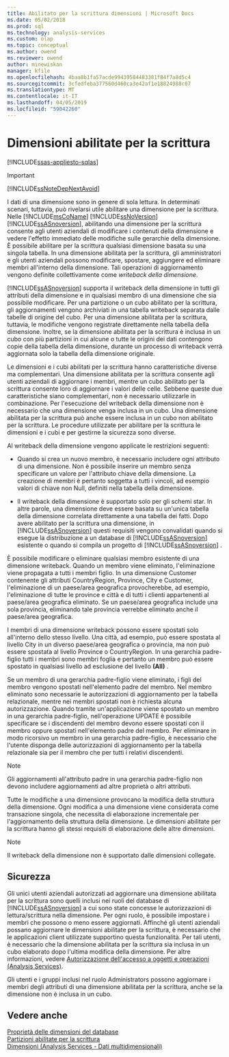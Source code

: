 ```yaml
---
title: Abilitato per la scrittura dimensioni | Microsoft Docs
ms.date: 05/02/2018
ms.prod: sql
ms.technology: analysis-services
ms.custom: olap
ms.topic: conceptual
ms.author: owend
ms.reviewer: owend
author: minewiskan
manager: kfile
ms.openlocfilehash: 4baa8b1fa57acde99439584483381f84f7a8d5c4
ms.sourcegitcommit: 3cfedfeba377560d460ca3e42af1e18824988c07
ms.translationtype: MT
ms.contentlocale: it-IT
ms.lasthandoff: 04/05/2019
ms.locfileid: "59042260"
---
```

# <a name="write-enabled-dimensions"></a>Dimensioni abilitate per la scrittura
[!INCLUDE[ssas-appliesto-sqlas](../../includes/ssas-appliesto-sqlas.md)]
    
> [!IMPORTANT]  
>  [!INCLUDE[ssNoteDepNextAvoid](../../includes/ssnotedepnextavoid-md.md)]  
  
 I dati di una dimensione sono in genere di sola lettura. In determinati scenari, tuttavia, può rivelarsi utile abilitare una dimensione per la scrittura. Nelle [!INCLUDE[msCoName](../../includes/msconame-md.md)] [!INCLUDE[ssNoVersion](../../includes/ssnoversion-md.md)] [!INCLUDE[ssASnoversion](../../includes/ssasnoversion-md.md)], abilitando una dimensione per la scrittura consente agli utenti aziendali di modificare i contenuti della dimensione e vedere l'effetto immediato delle modifiche sulle gerarchie della dimensione. È possibile abilitare per la scrittura qualsiasi dimensione basata su una singola tabella. In una dimensione abilitata per la scrittura, gli amministratori e gli utenti aziendali possono modificare, spostare, aggiungere ed eliminare membri all'interno della dimensione. Tali operazioni di aggiornamento vengono definite collettivamente come *writeback della dimensione*.  
  
 [!INCLUDE[ssASnoversion](../../includes/ssasnoversion-md.md)] supporta il writeback della dimensione in tutti gli attributi della dimensione e in qualsiasi membro di una dimensione che sia possibile modificare. Per una partizione o un cubo abilitato per la scrittura, gli aggiornamenti vengono archiviati in una tabella writeback separata dalle tabelle di origine del cubo. Per una dimensione abilitata per la scrittura, tuttavia, le modifiche vengono registrate direttamente nella tabella della dimensione. Inoltre, se la dimensione abilitata per la scrittura è inclusa in un cubo con più partizioni in cui alcune o tutte le origini dei dati contengono copie della tabella della dimensione, durante un processo di writeback verrà aggiornata solo la tabella della dimensione originale.  
  
 Le dimensioni e i cubi abilitati per la scrittura hanno caratteristiche diverse ma complementari. Una dimensione abilitata per la scrittura consente agli utenti aziendali di aggiornare i membri, mentre un cubo abilitato per la scrittura consente loro di aggiornare i valori delle celle. Sebbene queste due caratteristiche siano complementari, non è necessario utilizzarle in combinazione. Per l'esecuzione del writeback della dimensione non è necessario che una dimensione venga inclusa in un cubo. Una dimensione abilitata per la scrittura può anche essere inclusa in un cubo non abilitato per la scrittura. Le procedure utilizzate per abilitare per la scrittura le dimensioni e i cubi e per gestirne la sicurezza sono diverse.  
  
 Al writeback della dimensione vengono applicate le restrizioni seguenti:  
  
-   Quando si crea un nuovo membro, è necessario includere ogni attributo di una dimensione. Non è possibile inserire un membro senza specificare un valore per l'attributo chiave della dimensione. La creazione di membri è pertanto soggetta a tutti i vincoli, ad esempio valori di chiave non Null, definiti nella tabella della dimensione.  
  
-   Il writeback della dimensione è supportato solo per gli schemi star. In altre parole, una dimensione deve essere basata su un'unica tabella della dimensione correlata direttamente a una tabella dei fatti. Dopo avere abilitato per la scrittura una dimensione, in [!INCLUDE[ssASnoversion](../../includes/ssasnoversion-md.md)] questi requisiti vengono convalidati quando si esegue la distribuzione a un database di [!INCLUDE[ssASnoversion](../../includes/ssasnoversion-md.md)] esistente o quando si compila un progetto di [!INCLUDE[ssASnoversion](../../includes/ssasnoversion-md.md)] .  
  
 È possibile modificare o eliminare qualsiasi membro esistente di una dimensione writeback. Quando un membro viene eliminato, l'eliminazione viene propagata a tutti i membri figlio. In una dimensione Customer contenente gli attributi CountryRegion, Province, City e Customer, l'eliminazione di un paese/area geografica provocherebbe, ad esempio, l'eliminazione di tutte le province e città e di tutti i clienti appartenenti al paese/area geografica eliminato. Se un paese/area geografica include una sola provincia, eliminando tale provincia verrebbe eliminato anche il paese/area geografica.  
  
 I membri di una dimensione writeback possono essere spostati solo all'interno dello stesso livello. Una città, ad esempio, può essere spostata al livello City in un diverso paese/area geografica o provincia, ma non può essere spostata al livello Province o CountryRegion. In una gerarchia padre-figlio tutti i membri sono membri foglia e pertanto un membro può essere spostato in qualsiasi livello ad esclusione del livello **(All)** .  
  
 Se un membro di una gerarchia padre-figlio viene eliminato, i figli del membro vengono spostati nell'elemento padre del membro. Nel membro eliminato sono necessarie le autorizzazioni di aggiornamento per la tabella relazionale, mentre nei membri spostati non è richiesta alcuna autorizzazione. Quando tramite un'applicazione viene spostato un membro in una gerarchia padre-figlio, nell'operazione UPDATE è possibile specificare se i discendenti del membro devono essere spostati con il membro oppure spostati nell'elemento padre del membro. Per eliminare in modo ricorsivo un membro in una gerarchia padre-figlio, è necessario che l'utente disponga delle autorizzazioni di aggiornamento per la tabella relazionale sia per il membro che per tutti i relativi discendenti.  
  
> [!NOTE]  
>  Gli aggiornamenti all'attributo padre in una gerarchia padre-figlio non devono includere aggiornamenti ad altre proprietà o altri attributi.  
  
 Tutte le modifiche a una dimensione provocano la modifica della struttura della dimensione. Ogni modifica a una dimensione viene considerata come transazione singola, che necessita di elaborazione incrementale per l'aggiornamento della struttura della dimensione. Le dimensioni abilitate per la scrittura hanno gli stessi requisiti di elaborazione delle altre dimensioni.  
  
> [!NOTE]  
>  Il writeback della dimensione non è supportato dalle dimensioni collegate.  
  
## <a name="security"></a>Sicurezza  
 Gli unici utenti aziendali autorizzati ad aggiornare una dimensione abilitata per la scrittura sono quelli inclusi nei ruoli del database di [!INCLUDE[ssASnoversion](../../includes/ssasnoversion-md.md)] a cui sono state concesse le autorizzazioni di lettura/scrittura nella dimensione. Per ogni ruolo, è possibile impostare i membri che possono o meno essere aggiornati. Affinché gli utenti aziendali possano aggiornare le dimensioni abilitate per la scrittura, è necessario che le applicazioni client utilizzate supportino questa funzionalità. Per tali utenti, è necessario che la dimensione abilitata per la scrittura sia inclusa in un cubo elaborato dopo l'ultima modifica della dimensione. Per altre informazioni, vedere [Autorizzazione dell'accesso a oggetti e operazioni &#40;Analysis Services&#41;](../../analysis-services/multidimensional-models/authorizing-access-to-objects-and-operations-analysis-services.md).  
  
 Gli utenti e i gruppi inclusi nel ruolo Administrators possono aggiornare i membri degli attributi di una dimensione abilitata per la scrittura, anche se la dimensione non è inclusa in un cubo.  
  
## <a name="see-also"></a>Vedere anche  
 [Proprietà delle dimensioni del database](../../analysis-services/multidimensional-models-olap-logical-dimension-objects/database-dimension-properties.md)   
 [Partizioni abilitate per la scrittura](../../analysis-services/multidimensional-models-olap-logical-cube-objects/partitions-write-enabled-partitions.md)   
 [Dimensioni &#40;Analysis Services - Dati multidimensionali&#41;](../../analysis-services/multidimensional-models-olap-logical-dimension-objects/dimensions-analysis-services-multidimensional-data.md)  
  
  
